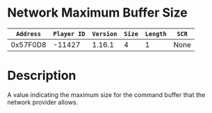 # Network Maximum Buffer Size

| `Address` | `Player ID` | `Version` | `Size` | `Length` | `SCR` |
| ---------- | ----------- | --------- | ------ | -------- | ---- |
| 0x57F0D8 | -11427 | 1.16.1 | 4 | 1 | None |

# Description

A value indicating the maximum size for the command buffer that the network provider allows.